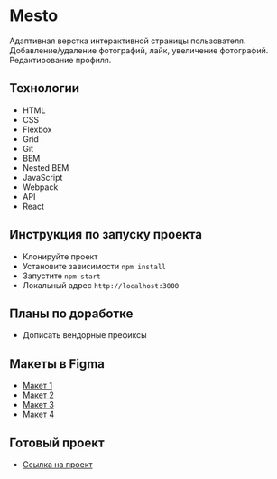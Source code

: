 # Mesto

Адаптивная верстка интерактивной страницы пользователя. Добавление/удаление фотографий, лайк, увеличение фотографий.
Редактирование профиля.

## Технологии

* HTML
* CSS
* Flexbox
* Grid
* Git
* BEM
* Nested BEM
* JavaScript
* Webpack
* API
* React

## Инструкция по запуску проекта

* Клонируйте проект
* Установите зависимости `npm install`
* Запустите `npm start`
* Локальный адрес `http://localhost:3000`

## Планы по доработке

* Дописать вендорные префиксы

## Макеты в Figma

* [Макет 1](https://www.figma.com/file/2cn9N9jSkmxD84oJik7xL7/JavaScript.-Sprint-4?node-id=0%3A1&t=lHg0m3xllVPT5V0X-0)
* [Макет 2](https://www.figma.com/file/bjyvbKKJN2naO0ucURl2Z0/JavaScript.-Sprint-5?node-id=0%3A1&t=etZ7VpQDS0PTDBNf-0)
* [Макет 3](https://www.figma.com/file/kRVLKwYG3d1HGLvh7JFWRT/JavaScript.-Sprint-6?node-id=0%3A1&t=rn1d7O8X9EVhkZmb-0)
* [Макет 4](https://www.figma.com/file/PSdQFRHoxXJFs2FH8IXViF/JavaScript.-Sprint-9?node-id=0%3A1&t=gJwfzyrfry2D0zXj-0)

## Готовый проект

* [Ссылка на проект](https://artandreeva.github.io/react-mesto-auth/)
